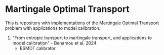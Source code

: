 # Martingale Optimal Transport

This is repository with implementations of the Martingale Optimal Transport problem with applications to model calibration.

1. "From entropic transport to martingale transport, and applications to model calibration" - Benamou et al. 2024
    - ESMOT calibrator
